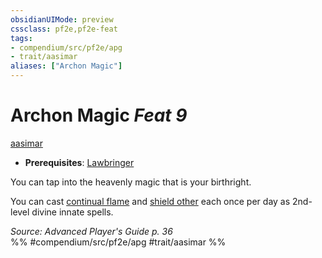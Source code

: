 ```yaml
---
obsidianUIMode: preview
cssclass: pf2e,pf2e-feat
tags:
- compendium/src/pf2e/apg
- trait/aasimar
aliases: ["Archon Magic"]
---
```

# Archon Magic  *Feat 9*  
[aasimar](/rules/traits/aasimar-apg.md)  

- **Prerequisites**: [Lawbringer](/compendium/feats/lawbringer-apg.md)

You can tap into the heavenly magic that is your birthright.

You can cast [continual flame](/compendium/spells/continual-flame.md) and [shield other](/compendium/spells/shield-other.md) each once per day as 2nd-level divine innate spells.

*Source: Advanced Player's Guide p. 36*  
%% #compendium/src/pf2e/apg #trait/aasimar %%